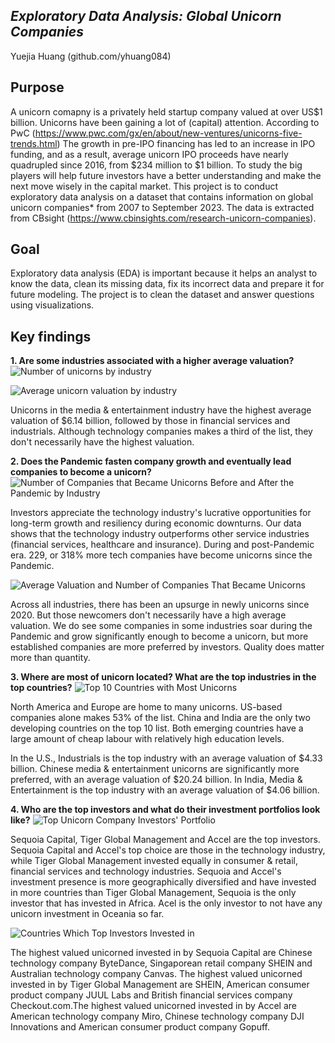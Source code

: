 
## _Exploratory Data Analysis: Global Unicorn Companies_
Yuejia Huang (github.com/yhuang084)
## Purpose
A unicorn comapny is a privately held startup company valued at over US$1 billion. Unicorns have been gaining a lot of (capital) attention. According to PwC (https://www.pwc.com/gx/en/about/new-ventures/unicorns-five-trends.html)  The growth in pre-IPO financing has led to an increase in IPO funding, and as a result, average unicorn IPO proceeds have nearly quadrupled since 2016, from $234 million to $1 billion. To study the big players will help future investors have a better understanding and make the next move wisely in the capital market.
This project is to conduct exploratory data analysis on a dataset that contains information on global unicorn companies* from 2007 to September 2023. The data is extracted from CBsight (https://www.cbinsights.com/research-unicorn-companies).

## Goal
Exploratory data analysis (EDA) is important because it helps an analyst to know the data, clean its missing data, fix its incorrect data and prepare it for future modeling. The project is to clean the dataset and answer questions using visualizations.

## Key findings

**1. Are some industries associated with a higher average valuation?**
![Number of unicorns by industry](https://live.staticflickr.com/65535/53237134214_6230664ddb_z.jpg)

![Average unicorn valuation by industry](https://live.staticflickr.com/65535/53236763111_f8cf5451c1_z.jpg)

Unicorns in the media & entertainment industry have the highest average valuation of $6.14 billion, followed by those in financial services and industrials. Although technology companies makes a third of the list, they don't necessarily have the highest valuation.

**2. Does the Pandemic fasten company growth and eventually lead companies to become a unicorn?**
![Number of Companies that Became Unicorns Before and After the Pandemic by Industry](https://live.staticflickr.com/65535/53237065598_7e2ee761c9_z.jpg)

Investors appreciate the technology industry's lucrative opportunities for long-term growth and resiliency during economic downturns. Our data shows that the technology industry outperforms other service industries (financial services, healthcare and insurance). During and post-Pandemic era. 229, or 318% more tech companies have become unicorns since the Pandemic.

![Average Valuation and Number of Companies That Became Unicorns](https://live.staticflickr.com/65535/53235906112_64461c0513_z.jpg)

Across all industries, there has been an upsurge in newly unicorns since 2020. But those newcomers don't necessarily have a high average valuation. We do see some companies in some industries soar during the Pandemic and grow significantly enough to become a unicorn, but more established companies are more preferred by investors. Quality does matter more than quantity.

**3. Where are most of unicorn located? What are the top industries in the top countries?**
![Top 10 Countries with Most Unicorns](https://live.staticflickr.com/65535/53237259240_87080d09e3_o.png)

North America and Europe are home to many unicorns. US-based companies alone makes 53% of the list. China and India are the only two developing countries on the top 10 list. Both emerging countries have a large amount of cheap labour with relatively high education levels. 
    
In the U.S., Industrials is the top industry with an average valuation of $4.33 billion. Chinese media & entertainment unicorns are significantly more preferred, with an average valuation of $20.24 billion. In India, Media & Entertainment is the top industry with an average valuation of $4.06 billion.
    
**4. Who are the top investors and what do their investment portfolios look like?**
![Top Unicorn Company Investors&#x27; Portfolio](https://live.staticflickr.com/65535/53236763136_4f4135cdb3_c.jpg)

Sequoia Capital, Tiger Global Management and Accel are the top investors. Sequoia Capital and Accel's top choice are those in the technology industry, while Tiger Global Management invested equally in consumer & retail, financial services and technology industries. Sequoia and Accel's investment presence is more geographically diversified and have invested in more countries than Tiger Global Management, Sequoia is the only investor that has invested in Africa. Acel is the only investor to not have any unicorn investment in Oceania so far. 

![Countries Which Top Investors Invested in](https://live.staticflickr.com/65535/53236763141_e09251b253_c.jpg)

The highest valued unicorned invested in by Sequoia Capital are Chinese technology company ByteDance, Singaporean retail company SHEIN and Australian technology company Canvas. The highest valued unicorned invested in by Tiger Global Management are SHEIN, American consumer product company JUUL Labs and British financial services company Checkout.com.The highest valued unicorned invested in by Accel are American technology company Miro, Chinese technology company DJI Innovations and American consumer product company Gopuff.
